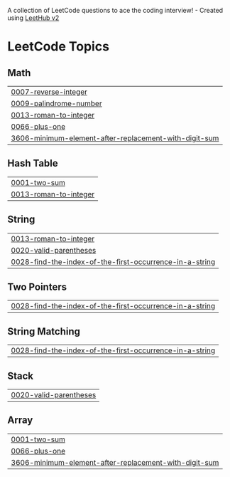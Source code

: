 A collection of LeetCode questions to ace the coding interview! - Created using [LeetHub v2](https://github.com/arunbhardwaj/LeetHub-2.0)
<!---LeetCode Topics Start-->
# LeetCode Topics
## Math
|  |
| ------- |
| [0007-reverse-integer](https://github.com/Sourav-6763/leetcode/tree/master/0007-reverse-integer) |
| [0009-palindrome-number](https://github.com/Sourav-6763/leetcode/tree/master/0009-palindrome-number) |
| [0013-roman-to-integer](https://github.com/Sourav-6763/leetcode/tree/master/0013-roman-to-integer) |
| [0066-plus-one](https://github.com/Sourav-6763/leetcode/tree/master/0066-plus-one) |
| [3606-minimum-element-after-replacement-with-digit-sum](https://github.com/Sourav-6763/leetcode/tree/master/3606-minimum-element-after-replacement-with-digit-sum) |
## Hash Table
|  |
| ------- |
| [0001-two-sum](https://github.com/Sourav-6763/leetcode/tree/master/0001-two-sum) |
| [0013-roman-to-integer](https://github.com/Sourav-6763/leetcode/tree/master/0013-roman-to-integer) |
## String
|  |
| ------- |
| [0013-roman-to-integer](https://github.com/Sourav-6763/leetcode/tree/master/0013-roman-to-integer) |
| [0020-valid-parentheses](https://github.com/Sourav-6763/leetcode/tree/master/0020-valid-parentheses) |
| [0028-find-the-index-of-the-first-occurrence-in-a-string](https://github.com/Sourav-6763/leetcode/tree/master/0028-find-the-index-of-the-first-occurrence-in-a-string) |
## Two Pointers
|  |
| ------- |
| [0028-find-the-index-of-the-first-occurrence-in-a-string](https://github.com/Sourav-6763/leetcode/tree/master/0028-find-the-index-of-the-first-occurrence-in-a-string) |
## String Matching
|  |
| ------- |
| [0028-find-the-index-of-the-first-occurrence-in-a-string](https://github.com/Sourav-6763/leetcode/tree/master/0028-find-the-index-of-the-first-occurrence-in-a-string) |
## Stack
|  |
| ------- |
| [0020-valid-parentheses](https://github.com/Sourav-6763/leetcode/tree/master/0020-valid-parentheses) |
## Array
|  |
| ------- |
| [0001-two-sum](https://github.com/Sourav-6763/leetcode/tree/master/0001-two-sum) |
| [0066-plus-one](https://github.com/Sourav-6763/leetcode/tree/master/0066-plus-one) |
| [3606-minimum-element-after-replacement-with-digit-sum](https://github.com/Sourav-6763/leetcode/tree/master/3606-minimum-element-after-replacement-with-digit-sum) |
<!---LeetCode Topics End-->